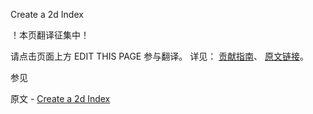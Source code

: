  Create a 2d Index

 ！本页翻译征集中！

请点击页面上方 EDIT THIS PAGE 参与翻译。
详见：
[贡献指南]( https://github.com/JinMuInfo/MongoDB-Manual-zh/blob/master/CONTRIBUTING.md )、
[原文链接](  https://docs.mongodb.com/manual/tutorial/build-a-2d-index/  )。

 参见

原文 - [Create a 2d Index]( https://docs.mongodb.com/manual/tutorial/build-a-2d-index/ )

